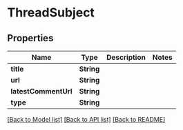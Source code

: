 # ThreadSubject

## Properties
Name | Type | Description | Notes
------------ | ------------- | ------------- | -------------
**title** | **String** |  | 
**url** | **String** |  | 
**latestCommentUrl** | **String** |  | 
**type** | **String** |  | 

[[Back to Model list]](../README.md#documentation-for-models) [[Back to API list]](../README.md#documentation-for-api-endpoints) [[Back to README]](../README.md)


